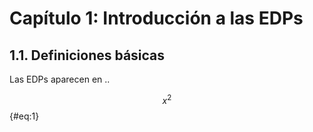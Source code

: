 # Capítulo 1: Introducción a las EDPs

## 1.1. Definiciones básicas

Las EDPs aparecen en ..

$$ x^2 $$ {#eq:1}

